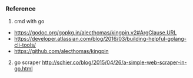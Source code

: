 ### Reference
1. cmd with go
* https://godoc.org/gopkg.in/alecthomas/kingpin.v2#ArgClause.URL
* https://developer.atlassian.com/blog/2016/03/building-helpful-golang-cli-tools/
* https://github.com/alecthomas/kingpin

2. go scraper
http://schier.co/blog/2015/04/26/a-simple-web-scraper-in-go.html
